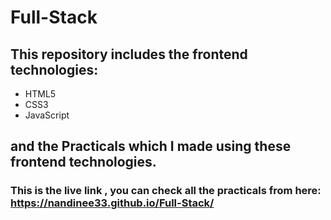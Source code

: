 # Full-Stack

## This repository includes the frontend technologies:
- HTML5
- CSS3
- JavaScript

## and the Practicals which I made using these frontend technologies.

###  This is the live link , you can check all the practicals from here:  https://nandinee33.github.io/Full-Stack/
